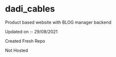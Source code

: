 # dadi_cables
Product based website with BLOG manager backend 

Updated on :- 29/08/2021

Created Fresh Repo

Not Hosted
